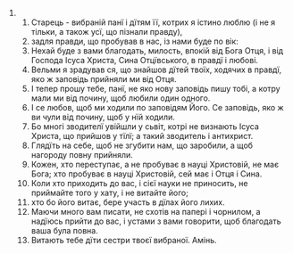 <ol>
  <li>
    <ol>
      <li>Старець - вибраній панї і дїтям її, котрих я істино люблю (і не я тільки, а також усї, що пізнали правду),</li>
      <li>задля правди, що пробував в нас, із нами буде по вік:</li>
      <li>Нехай буде з вами благодать, милость, впокій від Бога Отця, і від Господа Ісуса Христа, Сина Отцївського, в правдї і любові.</li>
      <li>Вельми я зрадував ся, що знайшов дїтей твоїх, ходячих в правдї, яко ж заповідь прийняли ми від Отця.</li>
      <li>І тепер прошу тебе, панї, не яко нову заповідь пишу тобі, а котру мали ми від почину, щоб любили один одного.</li>
      <li>І се любов, щоб ми ходили по заповідям Його. Се заповідь, яко ж ви чули від почину, щоб у нїй ходили.</li>
      <li>Бо многі зводителї увійшли у сьвіт, котрі не визнають Ісуса Христа, що прийшов у тїлї; а такий зводитель і антихрист.</li>
      <li>Глядїть на себе, щоб не згубити нам, що заробили, а щоб нагороду повну прийняли.</li>
      <li>Кожен, хто переступає, а не пробуває в науці Христовій, не має Бога; хто пробуває в науці Христовій, сей має і Отця і Сина.</li>
      <li>Коли хто приходить до вас, і сієї науки не приносить, не приймайте того у хату, і не витайте його;</li>
      <li>хто бо його витає, бере участь в дїлах його лихих.</li>
      <li>Маючи много вам писати, не схотів на папері і чорнилом, а надїюсь прийти до вас, і устами з вами говорити, щоб благодать ваша була повна.</li>
      <li>Витають тебе дїти сестри твоєї вибраної. Амінь.</li>
    </ol>
  </li>
</ol>
